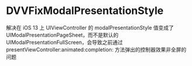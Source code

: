 # DVVFixModalPresentationStyle
解决在 iOS 13 上 UIViewController 的 modalPresentationStyle 值变成了 UIModalPresentationPageSheet，而不是默认的 UIModalPresentationFullScreen，会导致之前通过 presentViewController:animated:completion: 方法弹出的控制器效果非全屏的问题
